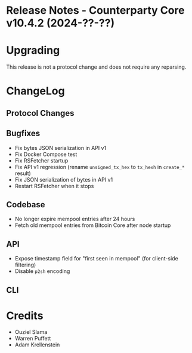 # Release Notes - Counterparty Core v10.4.2 (2024-??-??)


# Upgrading

This release is not a protocol change and does not require any reparsing.

# ChangeLog


## Protocol Changes


## Bugfixes

* Fix bytes JSON serialization in API v1
* Fix Docker Compose test
* Fix RSFetcher startup
* Fix API v1 regression (rename `unsigned_tx_hex` to `tx_hexh` in `create_*` result)
* Fix JSON serialization of bytes in API v1
* Restart RSFetcher when it stops

## Codebase

* No longer expire mempool entries after 24 hours
* Fetch old mempool entries from Bitcoin Core after node startup

## API

* Expose timestamp field for "first seen in mempool" (for client-side filtering)
* Disable `p2sh` encoding

## CLI


# Credits

* Ouziel Slama
* Warren Puffett
* Adam Krellenstein
